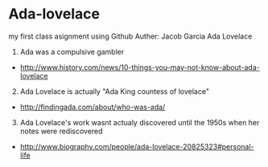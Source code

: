# Ada-lovelace
my first class asignment using Github
Auther: Jacob Garcia
Ada Lovelace  
 1) Ada was a compulsive gambler
  - http://www.history.com/news/10-things-you-may-not-know-about-ada-lovelace 
 2) Ada Lovelace is actually "Ada King countess of lovelace"
  - http://findingada.com/about/who-was-ada/ 
 3) Ada Lovelace's work wasnt actualy discovered until the 1950s when her notes were rediscovered
  - http://www.biography.com/people/ada-lovelace-20825323#personal-life 
